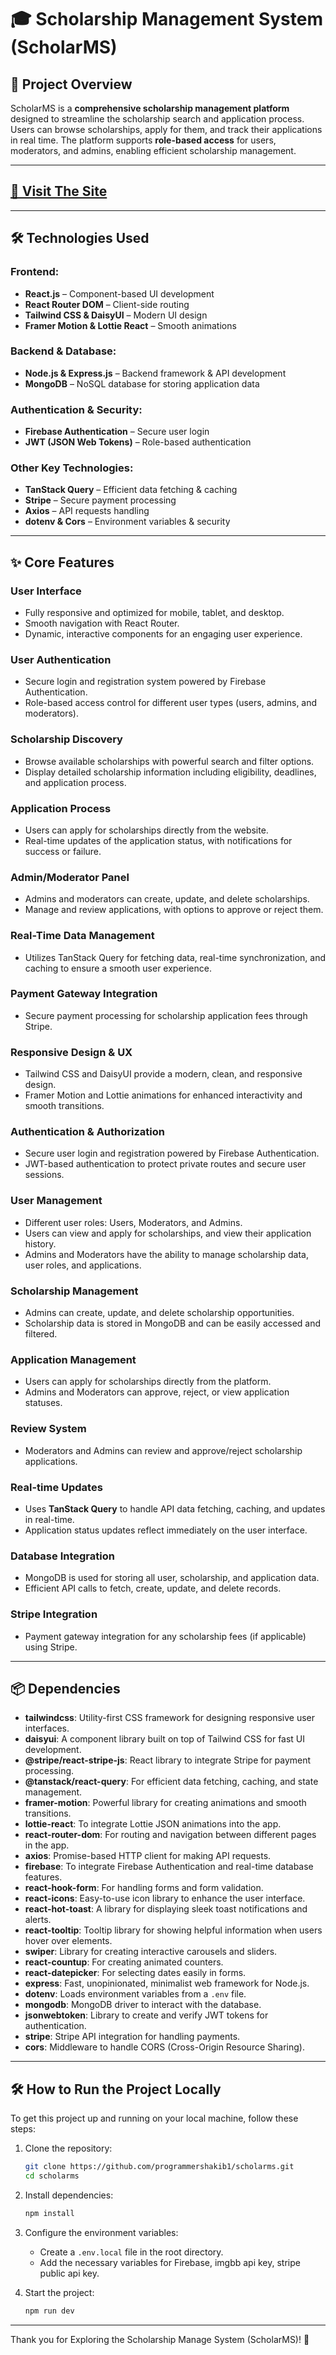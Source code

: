# 🎓 Scholarship Management System (ScholarMS)

## 📌 Project Overview

ScholarMS is a **comprehensive scholarship management platform** designed to streamline the scholarship search and application process. Users can browse scholarships, apply for them, and track their applications in real time. The platform supports **role-based access** for users, moderators, and admins, enabling efficient scholarship management.

---

## [🚀 Visit The Site](https://scholarms.netlify.app)

---

## 🛠️ Technologies Used

### **Frontend:**

- **React.js** – Component-based UI development
- **React Router DOM** – Client-side routing
- **Tailwind CSS & DaisyUI** – Modern UI design
- **Framer Motion & Lottie React** – Smooth animations

### **Backend & Database:**

- **Node.js & Express.js** – Backend framework & API development
- **MongoDB** – NoSQL database for storing application data

### **Authentication & Security:**

- **Firebase Authentication** – Secure user login
- **JWT (JSON Web Tokens)** – Role-based authentication

### **Other Key Technologies:**

- **TanStack Query** – Efficient data fetching & caching
- **Stripe** – Secure payment processing
- **Axios** – API requests handling
- **dotenv & Cors** – Environment variables & security

---

## ✨ Core Features

### **User Interface**

- Fully responsive and optimized for mobile, tablet, and desktop.
- Smooth navigation with React Router.
- Dynamic, interactive components for an engaging user experience.

### **User Authentication**

- Secure login and registration system powered by Firebase Authentication.
- Role-based access control for different user types (users, admins, and moderators).

### **Scholarship Discovery**

- Browse available scholarships with powerful search and filter options.
- Display detailed scholarship information including eligibility, deadlines, and application process.

### **Application Process**

- Users can apply for scholarships directly from the website.
- Real-time updates of the application status, with notifications for success or failure.

### **Admin/Moderator Panel**

- Admins and moderators can create, update, and delete scholarships.
- Manage and review applications, with options to approve or reject them.

### **Real-Time Data Management**

- Utilizes TanStack Query for fetching data, real-time synchronization, and caching to ensure a smooth user experience.

### **Payment Gateway Integration**

- Secure payment processing for scholarship application fees through Stripe.

### **Responsive Design & UX**

- Tailwind CSS and DaisyUI provide a modern, clean, and responsive design.
- Framer Motion and Lottie animations for enhanced interactivity and smooth transitions.

### **Authentication & Authorization**

- Secure user login and registration powered by Firebase Authentication.
- JWT-based authentication to protect private routes and secure user sessions.

### **User Management**

- Different user roles: Users, Moderators, and Admins.
- Users can view and apply for scholarships, and view their application history.
- Admins and Moderators have the ability to manage scholarship data, user roles, and applications.

### **Scholarship Management**

- Admins can create, update, and delete scholarship opportunities.
- Scholarship data is stored in MongoDB and can be easily accessed and filtered.

### **Application Management**

- Users can apply for scholarships directly from the platform.
- Admins and Moderators can approve, reject, or view application statuses.

### **Review System**

- Moderators and Admins can review and approve/reject scholarship applications.

### **Real-time Updates**

- Uses **TanStack Query** to handle API data fetching, caching, and updates in real-time.
- Application status updates reflect immediately on the user interface.

### **Database Integration**

- MongoDB is used for storing all user, scholarship, and application data.
- Efficient API calls to fetch, create, update, and delete records.

### **Stripe Integration**

- Payment gateway integration for any scholarship fees (if applicable) using Stripe.

---

## 📦 Dependencies

- **tailwindcss**: Utility-first CSS framework for designing responsive user interfaces.
- **daisyui**: A component library built on top of Tailwind CSS for fast UI development.
- **@stripe/react-stripe-js**: React library to integrate Stripe for payment processing.
- **@tanstack/react-query**: For efficient data fetching, caching, and state management.
- **framer-motion**: Powerful library for creating animations and smooth transitions.
- **lottie-react**: To integrate Lottie JSON animations into the app.
- **react-router-dom**: For routing and navigation between different pages in the app.
- **axios**: Promise-based HTTP client for making API requests.
- **firebase**: To integrate Firebase Authentication and real-time database features.
- **react-hook-form**: For handling forms and form validation.
- **react-icons**: Easy-to-use icon library to enhance the user interface.
- **react-hot-toast**: A library for displaying sleek toast notifications and alerts.
- **react-tooltip**: Tooltip library for showing helpful information when users hover over elements.
- **swiper**: Library for creating interactive carousels and sliders.
- **react-countup**: For creating animated counters.
- **react-datepicker**: For selecting dates easily in forms.
- **express**: Fast, unopinionated, minimalist web framework for Node.js.
- **dotenv**: Loads environment variables from a `.env` file.
- **mongodb**: MongoDB driver to interact with the database.
- **jsonwebtoken**: Library to create and verify JWT tokens for authentication.
- **stripe**: Stripe API integration for handling payments.
- **cors**: Middleware to handle CORS (Cross-Origin Resource Sharing).

---

## 🛠️ How to Run the Project Locally

To get this project up and running on your local machine, follow these steps:

1. Clone the repository:

   ```bash
   git clone https://github.com/programmershakib1/scholarms.git
   cd scholarms
   ```

2. Install dependencies:

   ```bash
   npm install
   ```

3. Configure the environment variables:

   - Create a `.env.local` file in the root directory.
   - Add the necessary variables for Firebase, imgbb api key, stripe public api key.

4. Start the project:

   ```bash
   npm run dev
   ```

---

Thank you for Exploring the Scholarship Manage System (ScholarMS)! 🚀
